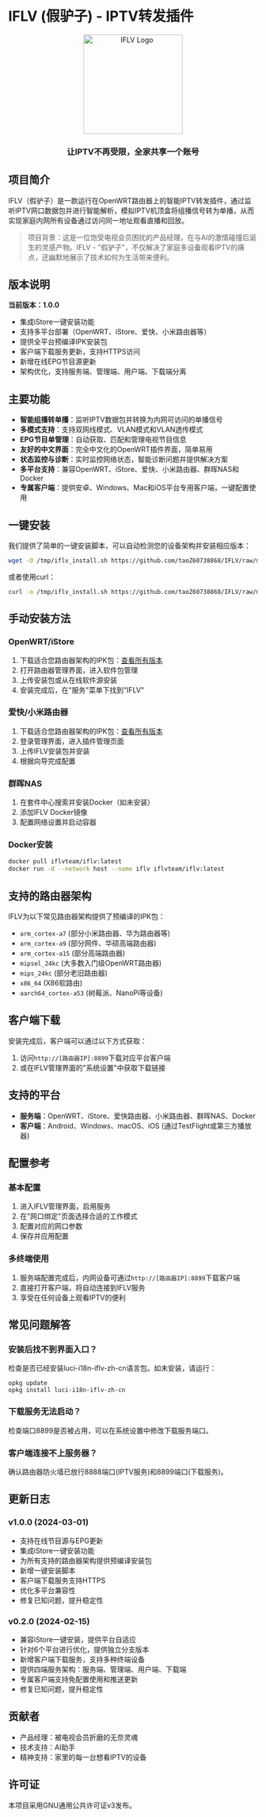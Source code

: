 # IFLV (假驴子) - IPTV转发插件

<div align="center">
  <img src="assets/logo.png" alt="IFLV Logo" width="200"/>
  <h3>让IPTV不再受限，全家共享一个账号</h3>
</div>

## 项目简介

IFLV（假驴子）是一款运行在OpenWRT路由器上的智能IPTV转发插件，通过监听IPTV网口数据包并进行智能解析，模拟IPTV机顶盒将组播信号转为单播，从而实现家庭内网所有设备通过访问同一地址观看直播和回放。

> 项目背景：这是一位饱受电视会员困扰的产品经理，在与AI的激情碰撞后诞生的灵感产物。IFLV - "假驴子"，不仅解决了家庭多设备观看IPTV的痛点，还幽默地展示了技术如何为生活带来便利。

## 版本说明

**当前版本：1.0.0**

- 集成iStore一键安装功能
- 支持多平台部署（OpenWRT、iStore、爱快、小米路由器等）
- 提供全平台预编译IPK安装包
- 客户端下载服务更新，支持HTTPS访问
- 新增在线EPG节目源更新
- 架构优化，支持服务端、管理端、用户端、下载端分离

## 主要功能

- **智能组播转单播**：监听IPTV数据包并转换为内网可访问的单播信号
- **多模式支持**：支持双网线模式、VLAN模式和VLAN透传模式
- **EPG节目单管理**：自动获取、匹配和管理电视节目信息
- **友好的中文界面**：完全中文化的OpenWRT插件界面，简单易用
- **状态监控与诊断**：实时监控网络状态，智能诊断问题并提供解决方案
- **多平台支持**：兼容OpenWRT、iStore、爱快、小米路由器、群晖NAS和Docker
- **专属客户端**：提供安卓、Windows、Mac和iOS平台专用客户端，一键配置使用

## 一键安装

我们提供了简单的一键安装脚本，可以自动检测您的设备架构并安装相应版本：

```bash
wget -O /tmp/iflv_install.sh https://github.com/taoZ60738868/IFLV/raw/main/scripts/iflv_install.sh && chmod +x /tmp/iflv_install.sh && sh /tmp/iflv_install.sh
```

或者使用curl：

```bash
curl -o /tmp/iflv_install.sh https://github.com/taoZ60738868/IFLV/raw/main/scripts/iflv_install.sh && chmod +x /tmp/iflv_install.sh && sh /tmp/iflv_install.sh
```

## 手动安装方法

### OpenWRT/iStore
1. 下载适合您路由器架构的IPK包：[查看所有版本](https://github.com/taoZ60738868/IFLV/releases)
2. 打开路由器管理界面，进入软件包管理
3. 上传安装包或从在线软件源安装
4. 安装完成后，在"服务"菜单下找到"IFLV"

### 爱快/小米路由器
1. 下载适合您路由器架构的IPK包：[查看所有版本](https://github.com/taoZ60738868/IFLV/releases)
2. 登录管理界面，进入插件管理页面
3. 上传IFLV安装包并安装
4. 根据向导完成配置

### 群晖NAS
1. 在套件中心搜索并安装Docker（如未安装）
2. 添加IFLV Docker镜像
3. 配置网络设置并启动容器

### Docker安装
```bash
docker pull iflvteam/iflv:latest
docker run -d --network host --name iflv iflvteam/iflv:latest
```

## 支持的路由器架构

IFLV为以下常见路由器架构提供了预编译的IPK包：

- `arm_cortex-a7` (部分小米路由器、华为路由器等)
- `arm_cortex-a9` (部分网件、华硕高端路由器)
- `arm_cortex-a15` (部分高端路由器)
- `mipsel_24kc` (大多数入门级OpenWRT路由器)
- `mips_24kc` (部分老旧路由器)
- `x86_64` (X86软路由)
- `aarch64_cortex-a53` (树莓派、NanoPi等设备)

## 客户端下载

安装完成后，客户端可以通过以下方式获取：
1. 访问`http://[路由器IP]:8899`下载对应平台客户端
2. 或在IFLV管理界面的"系统设置"中获取下载链接

## 支持的平台

- **服务端**：OpenWRT、iStore、爱快路由器、小米路由器、群晖NAS、Docker
- **客户端**：Android、Windows、macOS、iOS (通过TestFlight或第三方播放器)

## 配置参考

### 基本配置
1. 进入IFLV管理界面，启用服务
2. 在"网口绑定"页面选择合适的工作模式
3. 配置对应的网口参数
4. 保存并应用配置

### 多终端使用
1. 服务端配置完成后，内网设备可通过`http://[路由器IP]:8899`下载客户端
2. 直接打开客户端，将自动连接到IFLV服务
3. 享受在任何设备上观看IPTV的便利

## 常见问题解答

### 安装后找不到界面入口？
检查是否已经安装luci-i18n-iflv-zh-cn语言包。如未安装，请运行：
```
opkg update
opkg install luci-i18n-iflv-zh-cn
```

### 下载服务无法启动？
检查端口8899是否被占用，可以在系统设置中修改下载服务端口。

### 客户端连接不上服务器？
确认路由器防火墙已放行8888端口(IPTV服务)和8899端口(下载服务)。

## 更新日志

### v1.0.0 (2024-03-01)
- 支持在线节目源与EPG更新
- 集成iStore一键安装功能
- 为所有支持的路由器架构提供预编译安装包
- 新增一键安装脚本
- 客户端下载服务支持HTTPS
- 优化多平台兼容性
- 修复已知问题，提升稳定性

### v0.2.0 (2024-02-15)
- 兼容iStore一键安装，提供平台自适应
- 针对6个平台进行优化，提供独立分支版本
- 新增客户端下载服务，支持多种终端设备
- 提供四端服务架构：服务端、管理端、用户端、下载端
- 专属客户端支持免配置使用和推送更新
- 修复已知问题，提升稳定性

## 贡献者

- 产品经理：被电视会员折磨的无奈灵魂
- 技术支持：AI助手
- 精神支持：家里的每一台想看IPTV的设备

## 许可证

本项目采用GNU通用公共许可证v3发布。
